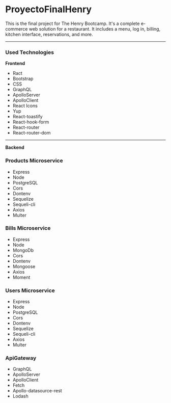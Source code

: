 # ProyectoFinalHenry
This is the final project for The Henry Bootcamp. It's a complete e-commerce web solution for a restaurant. It includes a menu, log in, billing, kitchen interface, reservations, and more.

---

### Used Technologies

**Frontend**

- Ract
- Bootstrap
- CSS
- GraphQL
- ApolloServer
- ApolloClient
- React Icons
- Yup
- React-toastify
- React-hook-form
- React-router
- React-router-dom

---

**Backend**

### Products Microservice
- Express
- Node
- PostgreSQL
- Cors
- Dontenv
- Sequelize
- Sequeli-cli
- Axios
- Multer

### Bills Microservice
- Express
- Node
- MongoDb
- Cors
- Dontenv
- Mongoose
- Axios
- Moment

### Users Microservice
- Express
- Node
- PostgreSQL
- Cors
- Dontenv
- Sequelize
- Sequeli-cli
- Axios
- Multer

### ApiGateway

- GraphQL
- ApolloServer
- ApolloClient
- Fetch
- Apollo-datasource-rest
- Lodash
